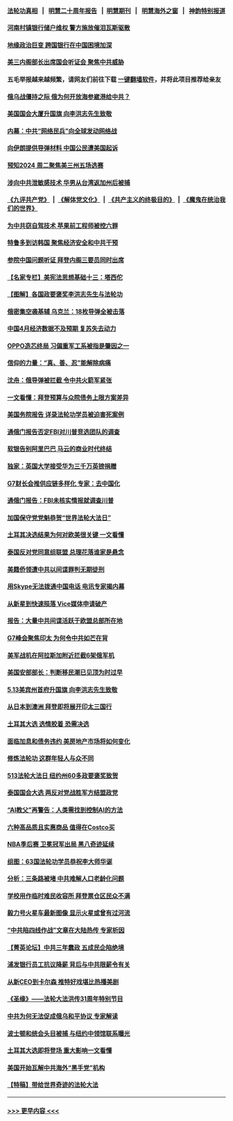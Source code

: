 #### [法轮功真相](https://github.com/gfw-breaker/truth/blob/master/README.md?t=0) &nbsp;&nbsp;|&nbsp;&nbsp; [明慧二十周年报告](https://github.com/gfw-breaker/mh-reports/blob/master/README.md?t=0) &nbsp;&nbsp;|&nbsp;&nbsp;[明慧期刊](https://github.com/gfw-breaker/mh-qikan) &nbsp;&nbsp;|&nbsp;&nbsp; [明慧海外之窗](https://github.com/gfw-breaker/mh-news/blob/master/README.md?t=0) &nbsp;&nbsp;|&nbsp;&nbsp; [神韵特别报道](https://github.com/gfw-breaker/mh-news/blob/master/shenyun.md?t=0)
#### [河南村镇银行储户维权 警方施放催泪瓦斯驱散](../pages/nf4514/n13998750.md?t=05172143) 
#### [地缘政治巨变 跨国银行在中国困境加深](../pages/nf4514/n13998642.md?t=05172143) 
#### [美三内阁部长出席国会听证会 聚焦中共威胁](../pages/nf4514/n13998498.md?t=05172143) 
#### 五毛举报越来越频繁，请网友们前往下载 [一键翻墙软件](https://github.com/gfw-breaker/ssr-accounts)，并将此项目推荐给亲友
#### [俄乌战僵持之际 俄为何开放海参崴港给中共？](../pages/nf4514/n13998109.md?t=05172143) 
#### [美国国会大厦升国旗 向李洪志先生致敬](../pages/nf4514/n13998496.md?t=05172143) 
#### [内幕：中共“网络民兵”向全球发动网络战](../pages/nf4514/n13997555.md?t=05172143) 
#### [向伊朗提供导弹材料 中国公民遭美国起诉](../pages/nf4514/n13998328.md?t=05172143) 
#### [预知2024 周二聚焦美三州五场选赛](../pages/nf4514/n13998255.md?t=05172143) 
#### [涉向中共泄敏感技术 华男从台湾返加州后被捕](../pages/nf4514/n13998300.md?t=05172143) 
#### [《九评共产党》](https://github.com/begood0513/9ping.md/blob/master/README.md) &nbsp;|&nbsp; [《解体党文化》](../../../../jtdwh.md/blob/master/README.md)  &nbsp;|&nbsp; [《共产主义的终极目的》](../../../../gczydzjmd.md/blob/master/README.md) &nbsp;|&nbsp; [《魔鬼在统治我们的世界》](../../../../mgztzwmdsj.md/blob/master/README.md) 
#### [为中共窃自驾技术 苹果前工程师被控六罪](../pages/nf4514/n13998287.md?t=05172143) 
#### [特鲁多到访韩国 聚焦经济安全和中共干预](../pages/nf4514/n13997704.md?t=05172143) 
#### [参院中国问题听证 拜登内阁三要员同时出席](../pages/nf4514/n13998154.md?t=05172143) 
#### [【名家专栏】美宪法思想基础十三：塔西佗](../pages/nf4514/n13997512.md?t=05172143) 
#### [【图解】各国政要褒奖李洪志先生与法轮功](../pages/nf4514/n13998246.md?t=05172143) 
#### [俄密集空袭基辅 乌克兰：18枚导弹全被击落](../pages/nf4514/n13998001.md?t=05172143) 
#### [中国4月经济数据不及预期 复苏失去动力](../pages/nf4514/n13997904.md?t=05172143) 
#### [OPPO造芯终局 习偏重军工系被指是肇因之一](../pages/nf4514/n13997811.md?t=05172143) 
#### [信仰的力量：“真、善、忍”能解除病痛](../pages/nf4514/n13997788.md?t=05172143) 
#### [沈舟：俄导弹被拦截 令中共火箭军紧张](../pages/nf4514/n13997849.md?t=05172143) 
#### [一文看懂：拜登预算与众院债务上限方案差异](../pages/nf4514/n13997578.md?t=05172143) 
#### [美国务院报告 详录法轮功学员被迫害死案例](../pages/nf4514/n13997752.md?t=05172143) 
#### [通俄门报告否定FBI对川普竞选团队的调查](../pages/nf4514/n13997716.md?t=05172143) 
#### [软银告别阿里巴巴 马云的商业时代终结](../pages/nf4514/n13997714.md?t=05172143) 
#### [独家：英国大学接受华为三千万英镑捐赠](../pages/nf4514/n13997439.md?t=05172143) 
#### [G7财长会推供应链多样化 专家：去中国化](../pages/nf4514/n13997701.md?t=05172143) 
#### [通俄门报告：FBI未核实情报就调查川普](../pages/nf4514/n13997682.md?t=05172143) 
#### [加国保守党党魁恭贺“世界法轮大法日”](../pages/nf4514/n13997783.md?t=05172143) 
#### [土耳其决选结果为何对欧美很关键 一文看懂](../pages/nf4514/n13997607.md?t=05172143) 
#### [泰国反对党同意组联盟 总理花落谁家是悬念](../pages/nf4514/n13997549.md?t=05172143) 
#### [美籍侨领遭中共以间谍罪判无期徒刑](../pages/nf4514/n13997681.md?t=05172143) 
#### [用Skype无法拨通中国电话 电讯专家揭内幕](../pages/nf4514/n13997349.md?t=05172143) 
#### [从新星到快速殒落 Vice媒体申请破产](../pages/nf4514/n13997432.md?t=05172143) 
#### [报告：大量中共间谍活跃于欧盟总部所在地](../pages/nf4514/n13997269.md?t=05172143) 
#### [G7峰会聚焦印太 为何令中共如芒在背](../pages/nf4514/n13997026.md?t=05172143) 
#### [美军战机在阿拉斯加附近拦截6架俄军机](../pages/nf4514/n13997099.md?t=05172143) 
#### [美国安部部长：判断移民潮已见顶为时过早](../pages/nf4514/n13996893.md?t=05172143) 
#### [5.13美宾州首府升国旗 向李洪志先生致敬](../pages/nf4514/n13996885.md?t=05172143) 
#### [从日本到澳洲 拜登即将展开印太三国行](../pages/nf4514/n13996812.md?t=05172143) 
#### [土耳其大选 选情胶着 恐需决选](../pages/nf4514/n13996685.md?t=05172143) 
#### [面临加息和债务违约 美房地产市场将如何变化](../pages/nf4514/n13996182.md?t=05172143) 
#### [修炼法轮功 这群年轻人与众不同](../pages/nf4514/n13996288.md?t=05172143) 
#### [513法轮大法日 纽约州60多政要褒奖致贺](../pages/nf4514/n13996816.md?t=05172143) 
#### [泰国国会大选 两反对党战胜军方结盟政党](../pages/nf4514/n13996750.md?t=05172143) 
#### [“AI教父”再警告：人类需找到控制AI的方法](../pages/nf4514/n13996130.md?t=05172143) 
#### [六种高品质且实惠商品 值得在Costco买](../pages/nf4514/n13993444.md?t=05172143) 
#### [NBA季后赛 卫冕冠军出局 黑八奇迹延续](../pages/nf4514/n13996162.md?t=05172143) 
#### [组图：63国法轮功学员恭祝李大师华诞](../pages/nf4514/n13987164.md?t=05172143) 
#### [分析：三条路被堵 中共难解人口老龄化问题](../pages/nf4514/n13995295.md?t=05172143) 
#### [学校用作临时难民收容所 拜登票仓区民众不满](../pages/nf4514/n13996262.md?t=05172143) 
#### [毅力号火星车最新图像 显示火星或曾有过河流](../pages/nf4514/n13996152.md?t=05172143) 
#### [“中共陷四线作战”文章在大陆热传 专家析因](../pages/nf4514/n13995278.md?t=05172143) 
#### [【菁英论坛】中共三年蠢政 五成民企陷绝境](../pages/nf4514/n13996197.md?t=05172143) 
#### [浦发银行员工抗议降薪 背后与中共限薪令有关](../pages/nf4514/n13996170.md?t=05172143) 
#### [从新CEO到卡尔森 推特好戏堪比热播美剧](../pages/nf4514/n13996047.md?t=05172143) 
#### [《圣缘》——法轮大法洪传31周年特别节目](../pages/nf4514/n13996109.md?t=05172143) 
#### [中共为何无法促成俄乌和平协议 专家解读](../pages/nf4514/n13996123.md?t=05172143) 
#### [波士顿和统会头目被捕 与纽约中领馆联系曝光](../pages/nf4514/n13995315.md?t=05172143) 
#### [土耳其大选即将登场 重大影响一文看懂](../pages/nf4514/n13996097.md?t=05172143) 
#### [美国开始瓦解中共海外“黑手党”机构](../pages/nf4514/n13995809.md?t=05172143) 
#### [【特稿】带给世界奇迹的法轮大法](../pages/nf4514/n13994132.md?t=05172143) 

----
#### [ >>> 更早内容 <<< ](../indexes/nf4514-earlier.md)
